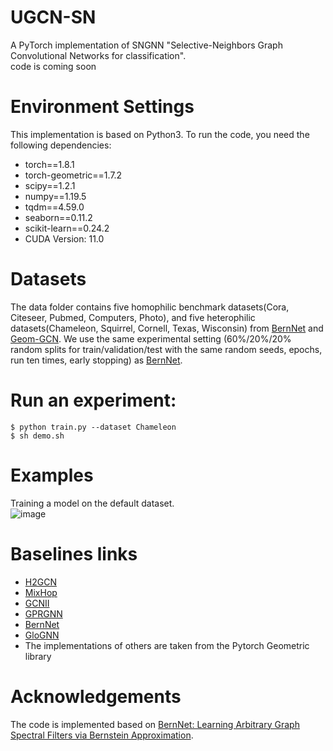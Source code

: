 # UGCN-SN
A PyTorch implementation of SNGNN "Selective-Neighbors Graph Convolutional Networks for classification". <br>
code is coming soon
# Environment Settings
This implementation is based on Python3. To run the code, you need the following dependencies: <br>
* torch==1.8.1
* torch-geometric==1.7.2
* scipy==1.2.1
* numpy==1.19.5
* tqdm==4.59.0
* seaborn==0.11.2
* scikit-learn==0.24.2
* CUDA Version: 11.0
# Datasets
The data folder contains five homophilic benchmark datasets(Cora, Citeseer, Pubmed, Computers, Photo), and five heterophilic datasets(Chameleon, Squirrel, Cornell, Texas, Wisconsin) from [BernNet](https://github.com/ivam-he/BernNet) and [Geom-GCN](https://github.com/graphdml-uiuc-jlu/geom-gcn). We use the same experimental setting (60\%/20\%/20\% random splits for train/validation/test with the same random seeds, epochs, run ten times, early stopping) as [BernNet](https://github.com/ivam-he/BernNet).   
# Run an experiment:
    $ python train.py --dataset Chameleon
    $ sh demo.sh
# Examples
 Training a model on the default dataset.  
![image](https://github.com/GGA23/UGCN-SN/blob/main/example.gif)

# Baselines links
* [H2GCN](https://github.com/GitEventhandler/H2GCN-PyTorch)
* [MixHop](https://github.com/benedekrozemberczki/MixHop-and-N-GCN)
* [GCNII](https://github.com/chennnM/GCNII)
* [GPRGNN](https://github.com/jianhao2016/GPRGNN)
* [BernNet](https://github.com/ivam-he/BernNet)
* [GloGNN](https://github.com/RecklessRonan/GloGNN)
* The implementations of others are taken from the Pytorch Geometric library
# Acknowledgements
The code is implemented based on [BernNet: Learning Arbitrary Graph Spectral Filters
via Bernstein Approximation](https://github.com/ivam-he/BernNet).
